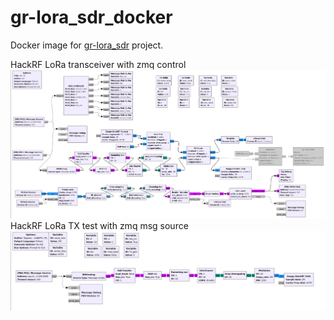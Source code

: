 # gr-lora_sdr_docker

Docker image for [gr-lora_sdr](https://github.com/tapparelj/gr-lora_sdr) project.

HackRF LoRa transceiver with zmq control
![flow graph](./assets/rx_tx_lora.png "RX/TX flow graph")
HackRF LoRa TX test with zmq msg source
![flow graph](./assets/tx_test.png "TX test flow graph")